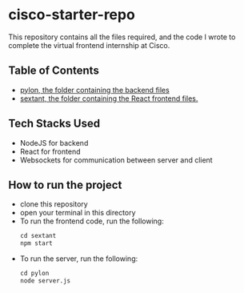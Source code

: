 # cisco-starter-repo
This repository contains all the files required, and the code I wrote to complete the virtual frontend internship at Cisco.

## Table of Contents
- [pylon, the folder containing the backend files](https://github.com/Agnik7/cisco-starter-repo/tree/main/pylon)
- [sextant, the folder containing the React frontend files.](https://github.com/Agnik7/cisco-starter-repo/tree/main/sextant)

## Tech Stacks Used
- NodeJS for backend
- React for frontend
- Websockets for communication between server and client

## How to run the project
- clone this repository
- open your terminal in this directory
- To run the frontend code, run the following:
  ```md
  cd sextant
  npm start
  ```
- To run the server, run the following:
  ```md
  cd pylon
  node server.js
  ```
  
